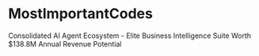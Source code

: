 # MostImportantCodes
Consolidated AI Agent Ecosystem - Elite Business Intelligence Suite Worth $138.8M Annual Revenue Potential
